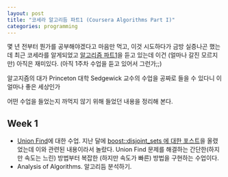 ```yaml
---
layout: post
title: "코세라 알고리듬 파트1 (Coursera Algorithms Part I)"
categories: programming
---
```


몇 년 전부터 뭔가를 공부해야겠다고 마음만 먹고, 이것 시도하다가 금방 실증나곤 했는데 최근 코세라를 알게되었고 [알고리즘 파트1][1]을 듣고 있는데 이건 (얼마나 갈진 모르지만) 아직은 재미있다. (아직 1주차 수업을 듣고 있어서 그런가;;)

알고지즘의 대가 Princeton 대학 Sedgewick 교수의 수업을 공짜로 들을 수 있다니 이 얼마나 좋은 세상인가

어떤 수업을 들었는지 까먹지 않기 위해 들었던 내용을 정리해 본다.

## Week 1

- [Union Find][2]에 대한 수업. 지난 달에 [boost::disjoint_sets 에 대한 포스트][3]을 올렸었는데 이와 관련된 내용이라서 놀랐다. Union Find 문제를 해결하는 간단한(하지만 속도는 느린) 방법부터 복잡한 (하지만 속도가 빠른) 방법을 구현하는 수업이다.
- Analysis of Algorithms. 알고리듬 분석하기.

[1]: https://www.coursera.org/course/algs4partI
[2]: http://en.wikipedia.org/wiki/Disjoint-set_data_structure
[3]: http://mysqlguru.github.io/cpp/2014/08/26/boost-disjoint-sets.html
